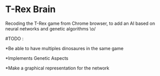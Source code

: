# T-Rex Brain

Recoding the T-Rex game from Chrome browser, to add an AI based on neural networks and genetic algorithms \o/

#TODO :

*Be able to have multiples dinosaures in the same game

*Implements Genetic Aspects

*Make a graphical representation for the network
